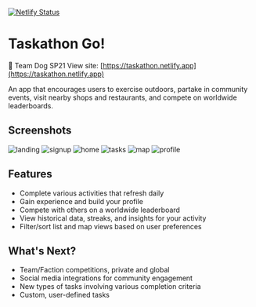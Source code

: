 [![Netlify Status](https://api.netlify.com/api/v1/badges/1847500d-9def-4652-9546-146c0f6094d9/deploy-status)](https://app.netlify.com/sites/taskathon/deploys)

# Taskathon Go!
🐶 Team Dog SP21
    View site: [https://taskathon.netlify.app](https://taskathon.netlify.app)

An app that encourages users to exercise outdoors, partake in community events, visit nearby shops and restaurants, and compete on worldwide leaderboards.

## Screenshots
![landing](/screenshots/landing.png)
![signup](/screenshots/signup.png)
![home](/screenshots/home.png)
![tasks](/screenshots/tasks.png)
![map](/screenshots/map.png)
![profile](/screenshots/profile.png)

## Features
- Complete various activities that refresh daily
- Gain experience and build your profile
- Compete with others on a worldwide leaderboard
- View historical data, streaks, and insights for your activity
- Filter/sort list and map views based on user preferences

## What's Next?
- Team/Faction competitions, private and global
- Social media integrations for community engagement
- New types of tasks involving various completion criteria
- Custom, user-defined tasks
